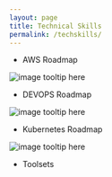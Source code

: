 ```yaml
---
layout: page
title: Technical Skills
permalink: /techskills/
---
```


- AWS Roadmap

![image tooltip here](/assets/aws-roadmap.png)

- DEVOPS Roadmap

![image tooltip here](/assets/devops-roadmap.png)

- Kubernetes Roadmap

![image tooltip here](/assets/kubernetes-roadmap.png)

- Toolsets




